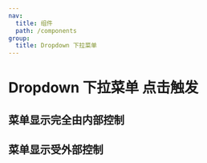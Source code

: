 ```yaml
---
nav:
  title: 组件
  path: /components
group:
  title: Dropdown 下拉菜单
---
```


# Dropdown 下拉菜单 点击触发

## 菜单显示完全由内部控制

<code src="./demo/demo.tsx" background="#f6f7f9" title="非受控组件" desc="当没有传入visible属性的时候，dropdown的开闭是内部控制的"></code>

## 菜单显示受外部控制

<code src="./demo/demo2.tsx" background="#f6f7f9" title="受控组件" desc="传入visible属性后，可以受外部控制"></code>

<API exports='["default"]' ></API>

<!-- More skills for writing demo: https://d.umijs.org/guide/basic#write-component-demo -->
